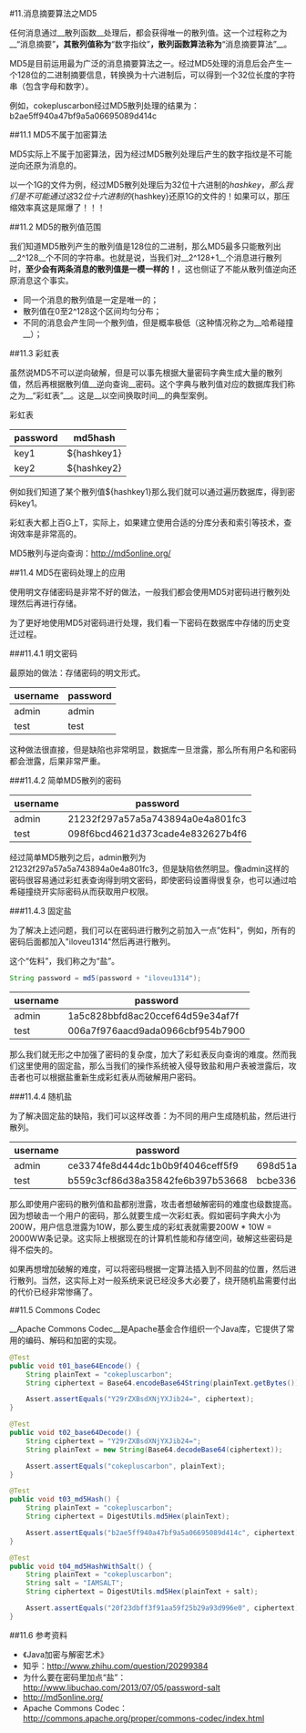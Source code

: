 #11.消息摘要算法之MD5
  
  任何消息通过__散列函数__处理后，都会获得唯一的散列值。这一个过程称之为__“消息摘要”__，其散列值称为__“数字指纹”__，散列函数算法称为__“消息摘要算法”__。
  
  MD5是目前运用最为广泛的消息摘要算法之一。经过MD5处理的消息后会产生一个128位的二进制摘要信息，转换换为十六进制后，可以得到一个32位长度的字符串（包含字母和数字）。
  
  例如，cokepluscarbon经过MD5散列处理的结果为：b2ae5ff940a47bf9a5a06695089d414c

##11.1 MD5不属于加密算法

  MD5实际上不属于加密算法，因为经过MD5散列处理后产生的数字指纹是不可能逆向还原为消息的。
  
  以一个1G的文件为例，经过MD5散列处理后为32位十六进制的${hashkey}，那么我们是不可能通过这32位十六进制的${hashkey}还原1G的文件的！如果可以，那压缩效率真这是屌爆了！！！
  
##11.2 MD5的散列值范围
  
  我们知道MD5散列产生的散列值是128位的二进制，那么MD5最多只能散列出__2^128__个不同的字符串。也就是说，当我们对__2^128+1__个消息进行散列时，__至少会有两条消息的散列值是一模一样的！__，这也侧证了不能从散列值逆向还原消息这个事实。
  
  * 同一个消息的散列值是一定是唯一的；
  * 散列值在0至2^128这个区间均匀分布；
  * 不同的消息会产生同一个散列值，但是概率极低（这种情况称之为__哈希碰撞__）；

##11.3 彩虹表
  
  虽然说MD5不可以逆向破解，但是可以事先根据大量密码字典生成大量的散列值，然后再根据散列值__逆向查询__密码。这个字典与散列值对应的数据库我们称之为__“彩虹表”__。这是__以空间换取时间__的典型案例。

彩虹表

|password  |md5hash      |
|----------|-------------|
|key1      |${hashkey1}  |
|key2      |${hashkey2}  |   

例如我们知道了某个散列值${hashkey1}那么我们就可以通过遍历数据库，得到密码key1。

彩虹表大都上百G上T，实际上，如果建立使用合适的分库分表和索引等技术，查询效率是非常高的。

MD5散列与逆向查询：http://md5online.org/

##11.4 MD5在密码处理上的应用

  使用明文存储密码是非常不好的做法，一般我们都会使用MD5对密码进行散列处理然后再进行存储。
  
  为了更好地使用MD5对密码进行处理，我们看一下密码在数据库中存储的历史变迁过程。
  
###11.4.1 明文密码
  
  最原始的做法：存储密码的明文形式。

| username             | password          |
|----------------------|-------------------|
| admin                | admin             |
| test                 | test              |

  这种做法很直接，但是缺陷也非常明显，数据库一旦泄露，那么所有用户名和密码都会泄露，后果非常严重。

###11.4.2 简单MD5散列的密码

| username             | password          | 
|----------------------|-------------------|
| admin                | 21232f297a57a5a743894a0e4a801fc3             |
| test                 | 098f6bcd4621d373cade4e832627b4f6             |

  经过简单MD5散列之后，admin散列为21232f297a57a5a743894a0e4a801fc3，但是缺陷依然明显。像admin这样的密码很容易通过彩虹表查询得到明文密码，即使密码设置得很复杂，也可以通过哈希碰撞绕开实际密码从而获取用户权限。
  
###11.4.3 固定盐
  
  为了解决上述问题，我们可以在密码进行散列之前加入一点”佐料“，例如，所有的密码后面都加入"iloveu1314"然后再进行散列。
  
  这个“佐料”，我们称之为“盐”。
  
```java
String password = md5(password + "iloveu1314");
```
| username             | password          | 
|----------------------|-------------------|
| admin                | 1a5c828bbfd8ac20ccef64d59e34af7f             |
| test                 | 006a7f976aacd9ada0966cbf954b7900              |

  那么我们就无形之中加强了密码的复杂度，加大了彩虹表反向查询的难度。然而我们这里使用的固定盐，那么当我们的操作系统被入侵导致盐和用户表被泄露后，攻击者也可以根据盐重新生成彩虹表从而破解用户密码。

###11.4.4 随机盐

  为了解决固定盐的缺陷，我们可以这样改善：为不同的用户生成随机盐，然后进行散列。

| username             | password          | salt                  |
|----------------------|-------------------|-----------------------|
| admin                | ce3374fe8d444dc1b0b9f4046ceff5f9             | 698d51a19d8a121ce581499d7b701668                      |   
| test                 | b559c3cf86d38a35842fe6b397b53668             | bcbe3365e6ac95ea2c0343a2395834dd                      |
  
  那么即使用户密码的散列值和盐都别泄露，攻击者想破解密码的难度也级数提高。因为想破击一个用户的密码，那么就要生成一次彩虹表。假如密码字典大小为200W，用户信息泄露为10W，那么要生成的彩虹表就需要200W * 10W = 2000WW条记录。这实际上根据现在的计算机性能和存储空间，破解这些密码是得不偿失的。
  
  如果再想增加破解的难度，可以将密码根据一定算法插入到不同盐的位置，然后进行散列。当然，这实际上对一般系统来说已经没多大必要了，绕开随机盐需要付出的代价已经非常惨痛了。

##11.5 Commons Codec
  
  __Apache Commons Codec__是Apache基金合作组织一个Java库，它提供了常用的编码、解码和加密的实现。

```java
@Test
public void t01_base64Encode() {
	String plainText = "cokepluscarbon";
	String ciphertext = Base64.encodeBase64String(plainText.getBytes());

	Assert.assertEquals("Y29rZXBsdXNjYXJib24=", ciphertext);
}

@Test
public void t02_base64Decode() {
	String ciphertext = "Y29rZXBsdXNjYXJib24=";
	String plainText = new String(Base64.decodeBase64(ciphertext));

	Assert.assertEquals("cokepluscarbon", plainText);
}

@Test
public void t03_md5Hash() {
	String plainText = "cokepluscarbon";
	String ciphertext = DigestUtils.md5Hex(plainText);

	Assert.assertEquals("b2ae5ff940a47bf9a5a06695089d414c", ciphertext);
}

@Test
public void t04_md5HashWithSalt() {
	String plainText = "cokepluscarbon";
	String salt = "IAMSALT";
	String ciphertext = DigestUtils.md5Hex(plainText + salt);

	Assert.assertEquals("20f23dbff3f91aa59f25b29a93d996e0", ciphertext);
}
```

##11.6 参考资料

  * 《Java加密与解密艺术》
  * 知乎：http://www.zhihu.com/question/20299384
  * 为什么要在密码里加点“盐”：http://www.libuchao.com/2013/07/05/password-salt
  * http://md5online.org/
  * Apache Commons Codec：http://commons.apache.org/proper/commons-codec/index.html
